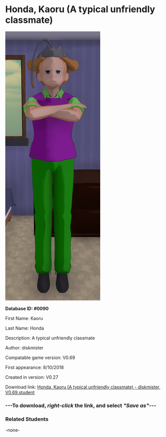 # Honda, Kaoru (A typical unfriendly classmate)

<img src="../../Files/Images/Honda, Kaoru (A typical unfriendly classmate).png" title="Honda, Kaoru (A typical unfriendly classmate) - diskmister, V0.69">

**Database ID: #0090**

First Name: Kaoru

Last Name: Honda

Description: A typical unfriendly classmate

Author: diskmister

Compatable game version: V0.69

First appearance: 8/10/2018

Created in version: V0.27

Download link: <a href="https://raw.githubusercontent.com/Arbiter1223/Daigaku-Gurashi-Custom-Students/master/Files/Student%20Files/Honda%2C%20Kaoru%20(A%20typical%20unfriendly%20classmate)%20-%20diskmister%2C%20V0.69.student">Honda, Kaoru (A typical unfriendly classmate) - diskmister, V0.69.student</a>

### ---**To download, _right-click_ the link, and select _"Save as"_**---

### Related Students

-none-
